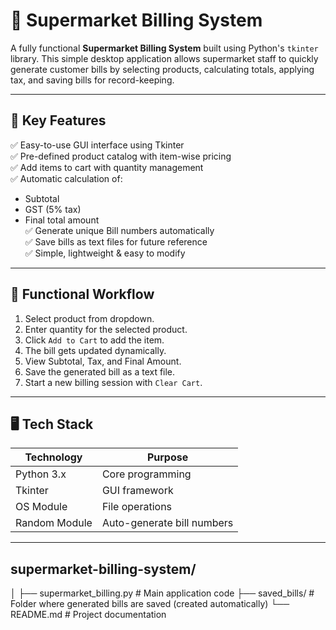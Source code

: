 # 🛒 Supermarket Billing System

A fully functional **Supermarket Billing System** built using Python's `tkinter` library. This simple desktop application allows supermarket staff to quickly generate customer bills by selecting products, calculating totals, applying tax, and saving bills for record-keeping.

---

## 📌 Key Features

✅ Easy-to-use GUI interface using Tkinter  
✅ Pre-defined product catalog with item-wise pricing  
✅ Add items to cart with quantity management  
✅ Automatic calculation of:
- Subtotal
- GST (5% tax)
- Final total amount  
✅ Generate unique Bill numbers automatically  
✅ Save bills as text files for future reference  
✅ Simple, lightweight & easy to modify

---

## 🎯 Functional Workflow

1. Select product from dropdown.
2. Enter quantity for the selected product.
3. Click `Add to Cart` to add the item.
4. The bill gets updated dynamically.
5. View Subtotal, Tax, and Final Amount.
6. Save the generated bill as a text file.
7. Start a new billing session with `Clear Cart`.

---

## 🖥️ Tech Stack

| Technology | Purpose       |
|-------------|----------------|
| Python 3.x  | Core programming |
| Tkinter     | GUI framework |
| OS Module   | File operations |
| Random Module | Auto-generate bill numbers |

---

## supermarket-billing-system/
 │
 ├── supermarket_billing.py   # Main application code
 ├── saved_bills/             # Folder where generated bills are saved (created automatically)
 └── README.md                # Project documentation
